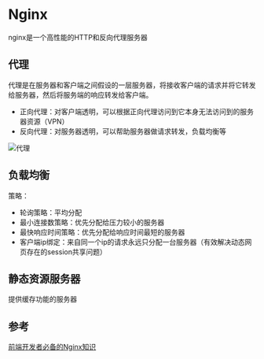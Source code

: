 # Nginx
nginx是一个高性能的HTTP和反向代理服务器

## 代理
代理是在服务器和客户端之间假设的一层服务器，将接收客户端的请求并将它转发给服务器，然后将服务端的响应转发给客户端。

- 正向代理：对客户端透明，可以根据正向代理访问到它本身无法访问到的服务器资源（VPN）
- 反向代理：对服务器透明，可以帮助服务器做请求转发，负载均衡等

![代理](https://user-gold-cdn.xitu.io/2019/3/11/1696a119014d6079?imageView2/0/w/1280/h/960/format/webp/ignore-error/1)

## 负载均衡
策略：
- 轮询策略：平均分配
- 最小连接数策略：优先分配给压力较小的服务器
- 最快响应时间策略：优先分配给响应时间最短的服务器
- 客户端ip绑定：来自同一个ip的请求永远只分配一台服务器（有效解决动态网页存在的session共享问题）

## 静态资源服务器
提供缓存功能的服务器

## 参考
[前端开发者必备的Nginx知识](https://juejin.im/post/5c85a64d6fb9a04a0e2e038c#heading-0)
